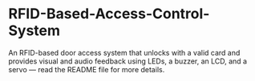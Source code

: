 # RFID-Based-Access-Control-System
An RFID-based door access system that unlocks with a valid card and provides visual and audio feedback using LEDs, a buzzer, an LCD, and a servo — read the README file for more details.
